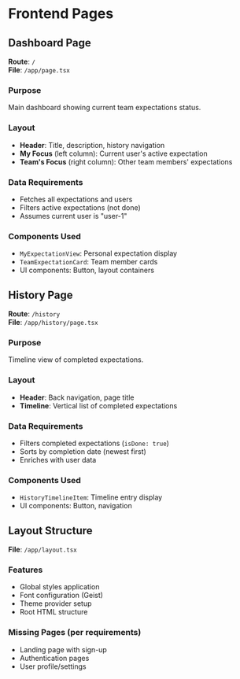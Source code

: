 # Frontend Pages

## Dashboard Page
**Route**: `/`  
**File**: `/app/page.tsx`

### Purpose
Main dashboard showing current team expectations status.

### Layout
- **Header**: Title, description, history navigation
- **My Focus** (left column): Current user's active expectation
- **Team's Focus** (right column): Other team members' expectations

### Data Requirements
- Fetches all expectations and users
- Filters active expectations (not done)
- Assumes current user is "user-1"

### Components Used
- `MyExpectationView`: Personal expectation display
- `TeamExpectationCard`: Team member cards
- UI components: Button, layout containers

## History Page
**Route**: `/history`  
**File**: `/app/history/page.tsx`

### Purpose
Timeline view of completed expectations.

### Layout
- **Header**: Back navigation, page title
- **Timeline**: Vertical list of completed expectations

### Data Requirements
- Filters completed expectations (`isDone: true`)
- Sorts by completion date (newest first)
- Enriches with user data

### Components Used
- `HistoryTimelineItem`: Timeline entry display
- UI components: Button, navigation

## Layout Structure
**File**: `/app/layout.tsx`

### Features
- Global styles application
- Font configuration (Geist)
- Theme provider setup
- Root HTML structure

### Missing Pages (per requirements)
- Landing page with sign-up
- Authentication pages
- User profile/settings